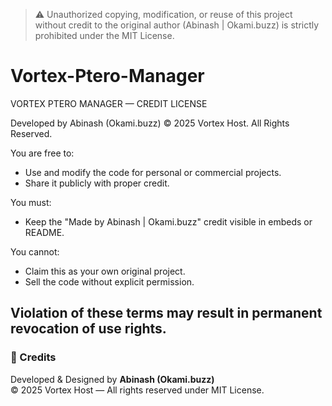 > ⚠️ Unauthorized copying, modification, or reuse of this project without credit to the original author (Abinash | Okami.buzz) is strictly prohibited under the MIT License.
# Vortex-Ptero-Manager
VORTEX PTERO MANAGER — CREDIT LICENSE

Developed by Abinash (Okami.buzz)
© 2025 Vortex Host. All Rights Reserved.

You are free to:
- Use and modify the code for personal or commercial projects.
- Share it publicly with proper credit.

You must:
- Keep the "Made by Abinash | Okami.buzz" credit visible in embeds or README.

You cannot:
- Claim this as your own original project.
- Sell the code without explicit permission.

Violation of these terms may result in permanent revocation of use rights.
---
### 🧠 Credits
Developed & Designed by **Abinash (Okami.buzz)**  
© 2025 Vortex Host — All rights reserved under MIT License.
